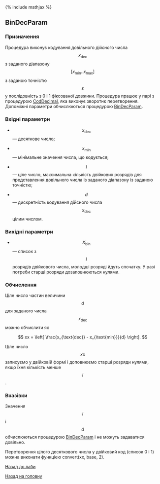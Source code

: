 {% include mathjax %}

## BinDecParam
	
### Призначення

Процедура виконує кодування довільного дійсного числа $$x_{\text{dec}}$$ з заданого діапазону $$[x_{\text{min}}..x_{\text{max}}]$$ з заданою точністю $$\varepsilon$$ у послідовність з 0 і 1 фіксованої довжини. Процедура працює у парі з процедурою [CodDecimal](cod_decimal.md), яка виконує зворотнє перетворення. Допоміжні параметри обчислюються процедурою [BinDecParam](bin_dec_param.md).

### Вхідні параметри

- $$x_{\text{dec}}$$ &mdash; десяткове число;

- $$x_{\text{min}}$$ &mdash; мінімальне значення числа, що кодується;

- $$l$$ &mdash; ціле число, максимальна кількість двійкових розрядів для представлення довільного числа із заданого діапазону із заданою точністю;

- $$d$$ &mdash; дискретність кодування дійсного числа $$x_{\text{dec}}$$ цілим числом.

### Вихідні параметри

- $$X_{\text{bin}}$$ &mdash; список з $$l$$ розрядів двійкового числа, молодші розряді йдуть спочатку. У разі потреби старші розряди дозаповнюються нулями.

### Обчислення

Ціле число частин величини $$d$$ для заданого числа $$x_{\text{dec}}$$ можно обчислити як

$$
xx = \left[ \frac{x_{\text{dec}} - x_{\text{min}}}{d} \right].
$$

Ціле число $$xx$$ записуємо у двійковій формі і доповнюємо старші розряди нулями, якщо їхня кількість менше $$l$$.

### Вказівки

Значення $$l$$ і $$d$$ обчислюються процедурою [BinDecParam](bin_dec_param.md) і не можуть задаватися довільно.

Перетворення цілого десяткового числа у двійковий код (список 0 і 1) можна виконати функцією convert(xx, base, 2).

[Назад до лаби](README.md)

[Назад на головну](../README.md)